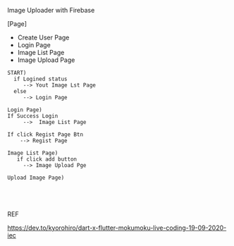 Image Uploader with Firebase


[Page]

- Create User Page
- Login Page
- Image List Page
- Image Upload Page

```
START)
  if Logined status 
     --> Yout Image Lst Page
  else
     --> Login Page

Login Page) 
If Success Login
     -->  Image List Page

If click Regist Page Btn
    --> Regist Page

Image List Page)
   if click add button 
     --> Image Upload Pge

Upload Image Page)
 
   
```


# 






REF

https://dev.to/kyorohiro/dart-x-flutter-mokumoku-live-coding-19-09-2020-iec
